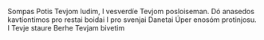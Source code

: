 Sompas Potis Tevjom ludim,
I vesverdíe Tevjom posloiseman.
Dó anasedos kavtíontimos pro restai boidai
I pro svenjai Danetai
Úper enosóm protinjosu.
I Tevje staure
Berhe Tevjam bivetim
